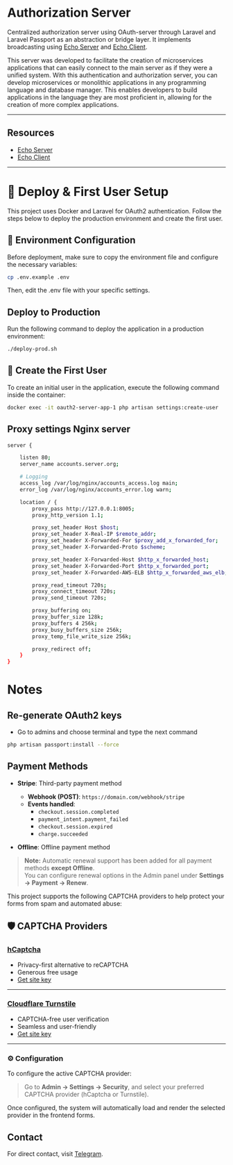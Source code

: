 # Authorization Server

Centralized authorization server using OAuth-server through Laravel and Laravel Passport as an abstraction or bridge layer. It implements broadcasting using [Echo Server](https://gitlab.com/elyerr/echo-server) and [Echo Client](https://gitlab.com/elyerr/echo-client-js).

This server was developed to facilitate the creation of microservices applications that can easily connect to the main server as if they were a unified system. With this authentication and authorization server, you can develop microservices or monolithic applications in any programming language and database manager. This enables developers to build applications in the language they are most proficient in, allowing for the creation of more complex applications.

---

## Resources

-   [Echo Server](https://gitlab.com/elyerr/echo-server)
-   [Echo Client](https://gitlab.com/elyerr/echo-client-js)

---

# 🚀 Deploy & First User Setup

This project uses Docker and Laravel for OAuth2 authentication. Follow the steps below to deploy the production environment and create the first user.

## 🔑 Environment Configuration

Before deployment, make sure to copy the environment file and configure the necessary variables:

```bash
cp .env.example .env
```

Then, edit the .env file with your specific settings.

## Deploy to Production

Run the following command to deploy the application in a production environment:

```bash
./deploy-prod.sh
```

## 👤 Create the First User

To create an initial user in the application, execute the following command inside the container:

```bash
docker exec -it oauth2-server-app-1 php artisan settings:create-user
```

## Proxy settings Nginx server

```bash
server {

    listen 80;
    server_name accounts.server.org;

    # Logging
    access_log /var/log/nginx/accounts_access.log main;
    error_log /var/log/nginx/accounts_error.log warn;

    location / {
        proxy_pass http://127.0.0.1:8005;
        proxy_http_version 1.1;

        proxy_set_header Host $host;
        proxy_set_header X-Real-IP $remote_addr;
        proxy_set_header X-Forwarded-For $proxy_add_x_forwarded_for;
        proxy_set_header X-Forwarded-Proto $scheme;

        proxy_set_header X-Forwarded-Host $http_x_forwarded_host;
        proxy_set_header X-Forwarded-Port $http_x_forwarded_port;
        proxy_set_header X-Forwarded-AWS-ELB $http_x_forwarded_aws_elb;

        proxy_read_timeout 720s;
        proxy_connect_timeout 720s;
        proxy_send_timeout 720s;

        proxy_buffering on;
        proxy_buffer_size 128k;
        proxy_buffers 4 256k;
        proxy_busy_buffers_size 256k;
        proxy_temp_file_write_size 256k;

        proxy_redirect off;
    }
}
```

# Notes

## Re-generate OAuth2 keys

-   Go to admins and choose terminal and type the next command

```bash
php artisan passport:install --force
```

## Payment Methods

-   **Stripe**: Third-party payment method

    -   **Webhook (POST)**: `https://domain.com/webhook/stripe`
    -   **Events handled**:
        -   `checkout.session.completed`
        -   `payment_intent.payment_failed`
        -   `checkout.session.expired`
        -   `charge.succeeded`

-   **Offline**: Offline payment method

> **Note:** Automatic renewal support has been added for all payment methods **except Offline**.  
> You can configure renewal options in the Admin panel under **Settings → Payment → Renew**.

This project supports the following CAPTCHA providers to help protect your forms from spam and automated abuse:

## 🛡️ CAPTCHA Providers

### [hCaptcha](https://www.hcaptcha.com/)

-   Privacy-first alternative to reCAPTCHA
-   Generous free usage
-   [Get site key](https://dashboard.hcaptcha.com/signup)

---

### [Cloudflare Turnstile](https://www.cloudflare.com/products/turnstile/)

-   CAPTCHA-free user verification
-   Seamless and user-friendly
-   [Get site key](https://dash.cloudflare.com/)

---

### ⚙️ Configuration

To configure the active CAPTCHA provider:

> Go to **Admin → Settings → Security**, and select your preferred CAPTCHA provider (hCaptcha or Turnstile).

Once configured, the system will automatically load and render the selected provider in the frontend forms.

## Contact

For direct contact, visit [Telegram](https://t.me/elyerr).